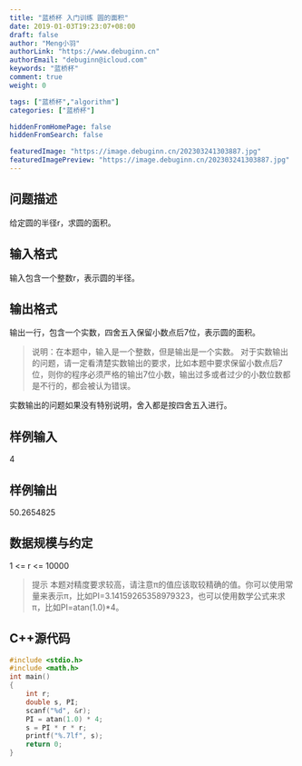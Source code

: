 ```yaml
---
title: "蓝桥杯 入门训练 圆的面积"
date: 2019-01-03T19:23:07+08:00
draft: false
author: "Meng小羽"
authorLink: "https://www.debuginn.cn"
authorEmail: "debuginn@icloud.com"
keywords: "蓝桥杯"
comment: true
weight: 0

tags: ["蓝桥杯","algorithm"]
categories: ["蓝桥杯"]

hiddenFromHomePage: false
hiddenFromSearch: false

featuredImage: "https://image.debuginn.cn/202303241303887.jpg"
featuredImagePreview: "https://image.debuginn.cn/202303241303887.jpg"
---
```


## 问题描述

给定圆的半径r，求圆的面积。

## 输入格式

输入包含一个整数r，表示圆的半径。

## 输出格式

输出一行，包含一个实数，四舍五入保留小数点后7位，表示圆的面积。

> 说明：在本题中，输入是一个整数，但是输出是一个实数。
对于实数输出的问题，请一定看清楚实数输出的要求，比如本题中要求保留小数点后7位，则你的程序必须严格的输出7位小数，输出过多或者过少的小数位数都是不行的，都会被认为错误。

实数输出的问题如果没有特别说明，舍入都是按四舍五入进行。

## 样例输入

4

## 样例输出

50.2654825

## 数据规模与约定

1 <= r <= 10000

> 提示 本题对精度要求较高，请注意π的值应该取较精确的值。你可以使用常量来表示π，比如PI=3.14159265358979323，也可以使用数学公式来求π，比如PI=atan(1.0)*4。

## C++源代码

```c
#include <stdio.h>
#include <math.h>
int main()
{
    int r;
    double s, PI;
    scanf("%d", &r);
    PI = atan(1.0) * 4;
    s = PI * r * r;
    printf("%.7lf", s);
    return 0;
}
```
